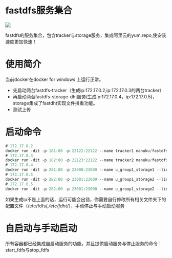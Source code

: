 # fastdfs服务集合
[![](https://images.microbadger.com/badges/version/manuku/fastdfs-fastdht.svg)](https://microbadger.com/images/manuku/fastdfs-fastdht "Get your own version badge on microbadger.com")

fastdfs的服务集合，包含tracker与storage服务，集成阿里云的yum.repo,使安装速度更加快速！

# 使用简介
当前docker在docker for windows 上运行正常。
- 先启动两台fastdfs-tracker（生成ip:172.17.0.2,ip:172.17.0.3的两台tracker）
- 再启动两台fastdfs-storage-dht服务(生成ip:172.17.0.4，ip:172.17.0.5)，storage集成了fastdht实现文件排重功能。
- 测试上传

# 启动命令
```java
# 172.17.0.2
docker run -dit -p 181:80 -p 22122:22122 --name tracker1 manuku/fastdfs-tracker
# 172.17.0.3
docker run -dit -p 182:80 -p 22123:22122 --name tracker2 manuku/fastdfs-tracker
# 172.17.0.4
docker run -dit -p 281:80 -p 23000:23000 --name u_group1_storage1 --link tracker1:tracker1 --link tracker2:tracker2 manuku/fastdfs-storage-dht
# 172.17.0.5
docker run -dit -p 282:80 -p 23001:23000 --name u_group1_storage2 --link tracker1:tracker1 --link tracker2:tracker2 manuku/fastdfs-storage-dht
# 172.17.0.5
docker run -dit -p 282:80 -p 23001:23000 --name u_group1_storage2 --link tracker1:tracker1 --link tracker2:tracker2 imlzw/fastdfs-storage-dht
```
如果生成ip不是上面的话，运行可能会出错，你需要自行修改所有相关文件夹下的配置文件（/etc/fdfs/*,/etc/fdht/*），手动停止与手动启动服务

# 自启动与手动启动
所有容器都已经集成自启动服务的功能，并且提供启动服务与停止服务的命令：start_fdfs与stop_fdfs
